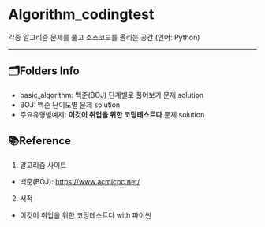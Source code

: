 # Algorithm_codingtest
각종 알고리즘 문제를 풀고 소스코드를 올리는 공간 (언어: Python)

---

## 🗂Folders Info
 + basic_algorithm: 백준(BOJ) 단계별로 풀어보기 문제 solution
 + BOJ: 백준 난이도별 문제 solution
 + 주요유형별예제: **이것이 취업을 위한 코딩테스트다** 문제 solution



## 📚Reference
1. 알고리즘 사이트
 + 백준(BOJ): <https://www.acmicpc.net/>
 
 
2. 서적
 + 이것이 취업을 위한 코딩테스트다 with 파이썬
